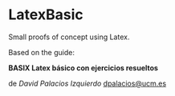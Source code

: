 # LatexBasic
Small proofs of concept using Latex.

Based on the guide:

**BASIX Latex básico con ejercicios resueltos**

de *David Palacios Izquierdo* dpalacios@ucm.es
